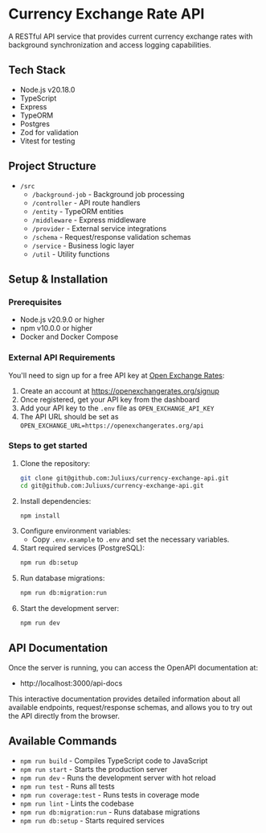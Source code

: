 # Currency Exchange Rate API

A RESTful API service that provides current currency exchange rates with background synchronization and access logging capabilities.

## Tech Stack

- Node.js v20.18.0
- TypeScript
- Express
- TypeORM
- Postgres
- Zod for validation
- Vitest for testing

## Project Structure

- `/src`
  - `/background-job` - Background job processing
  - `/controller` - API route handlers
  - `/entity` - TypeORM entities
  - `/middleware` - Express middleware
  - `/provider` - External service integrations
  - `/schema` - Request/response validation schemas
  - `/service` - Business logic layer
  - `/util` - Utility functions

## Setup & Installation

### Prerequisites
- Node.js v20.9.0 or higher
- npm v10.0.0 or higher
- Docker and Docker Compose

### External API Requirements
You'll need to sign up for a free API key at [Open Exchange Rates](https://openexchangerates.org/):
1. Create an account at https://openexchangerates.org/signup
2. Once registered, get your API key from the dashboard
3. Add your API key to the `.env` file as `OPEN_EXCHANGE_API_KEY`
4. The API URL should be set as `OPEN_EXCHANGE_URL=https://openexchangerates.org/api`

### Steps to get started
1. Clone the repository:
   ```sh
   git clone git@github.com:Juliuxs/currency-exchange-api.git
   cd git@github.com:Juliuxs/currency-exchange-api.git
   ```
2. Install dependencies:
   ```sh
   npm install
   ```
3. Configure environment variables:
   - Copy `.env.example` to `.env` and set the necessary variables.
4. Start required services (PostgreSQL):
   ```sh
   npm run db:setup
   ```
5. Run database migrations:
   ```sh
   npm run db:migration:run
   ```
6. Start the development server:
   ```sh
   npm run dev
   ```

## API Documentation

Once the server is running, you can access the OpenAPI documentation at:
- http://localhost:3000/api-docs

This interactive documentation provides detailed information about all available endpoints, request/response schemas, and allows you to try out the API directly from the browser.

## Available Commands

- `npm run build` - Compiles TypeScript code to JavaScript
- `npm run start` - Starts the production server
- `npm run dev` - Runs the development server with hot reload
- `npm run test` - Runs all tests
- `npm run coverage:test` - Runs tests in coverage mode
- `npm run lint` - Lints the codebase
- `npm run db:migration:run` - Runs database migrations
- `npm run db:setup` - Starts required services